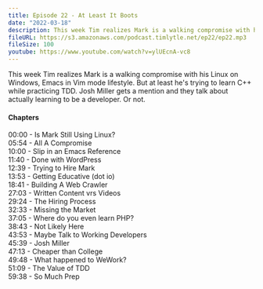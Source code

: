 ```yaml
---
title: Episode 22 - At Least It Boots
date: "2022-03-18"
description: This week Tim realizes Mark is a walking compromise with his Linux on Windows, Emacs in Vim mode lifestyle. But at least he's trying to learn C++ while practicing TDD. Josh Miller gets a mention and they talk about actually learning to be a developer. Or not.
fileURL: https://s3.amazonaws.com/podcast.timlytle.net/ep22/ep22.mp3
fileSize: 100
youtube: https://www.youtube.com/watch?v=ylUEcnA-vc8
---
```


This week Tim realizes Mark is a walking compromise with his Linux on Windows, Emacs in Vim mode lifestyle. But at least he's trying to learn C++ while practicing TDD. Josh Miller gets a mention and they talk about actually learning to be a developer. Or not.

#### Chapters

00:00 - Is Mark Still Using Linux?  
05:54 - All A Compromise  
10:00 - Slip in an Emacs Reference  
11:40 - Done with WordPress  
12:39 - Trying to Hire Mark  
13:53 - Getting Educative (dot io)  
18:41 - Building A Web Crawler  
27:03 - Written Content vrs Videos  
29:24 - The Hiring Process  
32:33 - Missing the Market  
37:05 - Where do you even learn PHP?  
38:43 - Not Likely Here  
43:53 - Maybe Talk to Working Developers  
45:39 - Josh Miller  
47:13 - Cheaper than College  
49:48 - What happened to WeWork?  
51:09 - The Value of TDD  
59:38 - So Much Prep  